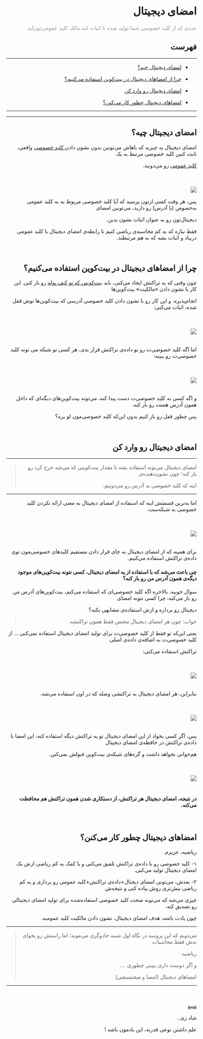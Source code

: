 <div dir="rtl">
    <h1>امضای دیجیتال</h1>
    <p><span style="color: #999999;">عددی که از کلید خصوصی شما تولید شده تا اثبات کنه مالک کلید عمومی‌تون‌اید. 
    </span></p>
    <h2>فهرست</h2>
    <hr>
    <ul>
        <li>
            <p><a href="#1">امضای دیجیتال چیه؟</a></p>
        </li>
        <li>
            <p><a href="#2">چرا از امضاهای دیجیتال در بیت‌کوین استفاده می‌کنیم؟</a></p>
        </li>
        <li>
            <p><a href="#3">امضای دیجیتال رو وارد کن</a></p>
        </li>
        <li>
            <p><a href="#4">امضاهای دیجیتال چطور کار می‌کنن؟</a></p>
        </li>
    </ul>
    <hr>
    <hr>
    <h2 id="1">امضای دیجیتال چیه؟</h2>
    <p>امضای دیجیتال یه چیزیه که باهاش می‌تونین بدون نشون دادن<a href="https://github.com/rezatajari/learnmeabitcoin/blob/master/07.%20Private%20Keys.md"> کلید خصوصی</a> واقعی، ثابت کنین کلید خصوصی مرتبط به یک </p>
    <p><a href="https://github.com/rezatajari/learnmeabitcoin/blob/master/08.%20Public%20Keys.md">کلید عمومی</a> رو می‌دونید.</p>
    <br><br><img src="https://learnmeabitcoin.com/beginners/images/digital_signatures/png/01-digital-signature-usage.png"><br>
    <p>پس، هر وقت کسی ازتون پرسید که آیا کلید خصوصی مربوط به یه کلید عمومی به‌خصوص (یا آدرس) رو دارید، می‌تونین امضای </p>
    <p>دیجیتال‌تون رو به عنوان اثبات نشون بدین. </p>
    <p>فقط نیازه که یه کم محاسبه‌ی ریاضی کنیم تا رابطه‌ی امضای دیجیتال با کلید عمومی دربیاد و اثبات بشه که به هم مرتبطند. </p>
    <br>
    <h2 id="2">چرا از امضاهای دیجیتال در بیت‌کوین استفاده می‌کنیم؟</h2>
    <p>چون وقتی که یه تراکنش ایجاد می‌کنی، باید <a href="https://github.com/rezatajari/learnmeabitcoin/blob/master/04.%20Outputs.md">بیت‌کوینی که تو کیف پوله</a> رو باز کنی. این کار با نشون دادن «مالکیت» بیت‌کوین‌ها </p>
    <p>انجام‌پذیره. و این کار رو با نشون دادن کلید خصوصی آدرسی که بیت‌کوین‌ها توش قفل شده، اثبات می‌کنی: </p>
    <br><br><img src="https://learnmeabitcoin.com/beginners/images/digital_signatures/png/02-transaction-data.png"><br><br>
    <p>اما اگه کلید خصوصی‌ت رو تو داده‌ی تراکنش قرار بدی، هر کسی تو شبکه می تونه کلید خصوصی‌ت رو ببینه: </p>
    <br><br>
    <img src="https://learnmeabitcoin.com/beginners/images/digital_signatures/png/02-transaction-data-privkey.png">
    <br><br>
    <p>و اگه کسی به کلید خصوصی‌ت دست پیدا کنه، می‌تونه بیت‌کوین‌های دیگه‌ای که داخل همون آدرس هست رو باز کنه. </p>
    <p>پس چطور قفل رو باز کنیم بدون این‌که کلید خصوصی‌مون لو بره؟</p>
    <br>
    <h2 id="3">امضای دیجیتال رو وارد کن</h2>
    <hr>
    <blockquote>
        <p>امضای دیجیتال می‌تونه استفاده بشه تا مقدار بیت‌کوینی که می‌شه خرج کرد رو باز کنه؛ چون نشون‌دهنده‌ی</p>
        <p>اینه که کلید خصوصی یه آدرس رو می‌دونیم. </p>
    </blockquote>
    <hr>
    <p>اما به‌ترین قسمتش اینه که استفاده از امضای دیجیتال به معنی ارائه نکردن کلید خصوصی به شبکه‌ست. </p>
    <br><br>
    <img src="https://learnmeabitcoin.com/beginners/images/digital_signatures/png/02-transaction-data-digsig.png">
    <br><br>
    <p>برای همینه که از امضای دیجیتال به جای قرار دادن مستقیم کلیدهای خصوصی‌مون توی داده‌ی تراکنش استفاده می‌کنیم. </p>
    <h4>چی باعث می‌شه که با استفاده از یه امضای دیجیتال، کسی نتونه بیت‌کوین‌های موجود دیگه‌ی همون آدرس من رو باز کنه؟ </h4>
    <p>سوال خوبیه. بالاخره اگه کلید خصوصی‌ای که استفاده می‌کنم، بیت‌کوین‌های آدرس من رو باز می‌کنه، چرا کسی نتونه امضای </p>
    <p>دیجیتال رو برداره و ازش استفاده‌ی مشابهی بکنه؟</p>
    <blockquote>
        <p>جواب: چون هر امضای دیجیتال مختص فقط همون تراکنشه. </p>
    </blockquote>
    <p>یعنی این‌که تو فقط از کلید خصوصی‌ت برای تولید امضای دیجیتال استفاده نمی‌کنی … از کلید خصوصی‌ت به اضافه‌ی داده‌ی اصلی </p>
    <p>تراکنش استفاده می‌کنی: </p>
    <br><br><img src="https://learnmeabitcoin.com/beginners/images/digital_signatures/png/03-digital-signature-components.png">
    <br><br>
    <p>بنابراین، هر امضای دیجیتال به تراکنشی وصله که در اون استفاده می‌شه. </p>
    <br><br><img src="https://learnmeabitcoin.com/beginners/images/digital_signatures/png/03-digital-signature-environment.png"><br><br>
    <p>پس، اگر کسی بخواد از این امضای دیجیتال تو یه تراکنش دیگه استفاده کنه، این امضا با داده‌ی تراکنش در حافظه‌ی امضای دیجیتال </p>
    <p>هم‌خوانی نخواهد داشت و گره‌های شبکه‌ی بیت‌کوین قبولش نمی‌کنن.</p>
    <br><br><img src="https://learnmeabitcoin.com/beginners/images/digital_signatures/png/03-digital-signature-environment-different.png"><br><br>
    <h4>در نتیجه، امضای دیجیتال هر تراکنش‌، از دستکاری شدن همون تراکنش هم محافظت می‌کنه. </h4>
    <br>
    <h2 id="4">امضاهای دیجیتال چطور کار می‌کنن؟</h2>
    <p>ریاضیه، عزیزم. </p>
    <p>۱- کلید خصوصی رو با داده‌ی تراکنش تلفیق می‌کنی و با کمک یه کم ریاضی ازش یک امضای دیجیتال تولید می‌کنی.</p>
    <p>۲- بعدش، می‌تونی امضای دیجتال+داده‌ی تراکنش+کلید عمومی رو برداری و یه کم ریاضی بیش‌تری روش پیاده کنی و نتیجه‌ش </p>
    <p>چیزی می‌شه که می‌تونه صحت کلید خصوصی استفاده‌شده برای تولید امضای دیجیتالی رو تصدیق کنه. </p>
    <p>چون یادت باشه، هدف امضای دیجیتال، نشون دادن مالکیت کلید عمومیه. </p>
    <hr>
    <blockquote>
        <p>می‌دونم که این پروسه در نگاه اول شبیه جادوگری می‌مونه؛ اما راستش رو بخوای ته‌ش فقط محاسبات </p>
        <p>ریاضیه.</p>
        <p>و اگر دوست داری ببینی چطوری …. </p>
        <p>امضاهای دیجیتال (امضا و صحتسنچی) </p>
    </blockquote>
    <hr>
    <br>
    <p><a href="https://learnmeabitcoin.com/beginners/digital_signatures">منبع</a></p>
    <p>شاد زی..</p>
    <p>علم داشتن نوعی قدرته، این یادمون باشه !</p>
</div>